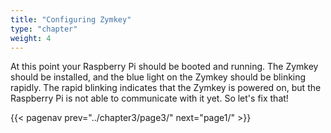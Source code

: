 ```yaml
---
title: "Configuring Zymkey"
type: "chapter"
weight: 4
---
```


At this point your Raspberry Pi should be booted and running. The Zymkey should be installed, and the blue light on the Zymkey should be blinking rapidly. The rapid blinking indicates that the Zymkey is powered on, but the Raspberry Pi is not able to communicate with it yet. So let's fix that!


{{< pagenav prev="../chapter3/page3/" next="page1/" >}}